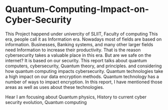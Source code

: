 # Quantum-Computing-Impact-on-Cyber-Security
This Project happend under univercity of SLIIT, Faculty of computing
This era, people call it as Information era. Nowadays most of fields are based on information. Businesses, Banking systems, and many other larger fields need Information to increase their productivity. That is the reason cybersecurity takes a valuable place in this era. But are we safe on the internet? It is based on our security. This report talks about quantum computers, cybersecurity, Quantum theory, and principles. and considering how quantum computing impacts cybersecurity. Quantum technologies take a high impact on our data encryption methods. Quantum technology has a number of ways to impact encryption. In this report, I have mentioned those areas as well as uses about these technologies.

Hear I am focusing about Quantum physics, History to current cyber security evolution, Quantum computing
